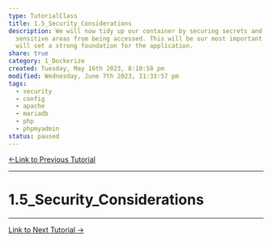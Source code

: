 ```yaml
---  
type: TutorialClass  
title: 1.5_Security_Considerations  
description: We will now tidy up our container by securing secrets and obscuring  
  sensitive areas from being accessed. This will be our most important step and  
  will set a strong foundation for the application.  
share: true  
category: 1_Dockerize  
created: Tuesday, May 16th 2023, 8:10:58 pm  
modified: Wednesday, June 7th 2023, 11:33:57 pm  
tags:  
  - security  
  - config  
  - apache  
  - mariadb  
  - php  
  - phpmyadmin  
status: paused  
---  
```

  
  
[←Link to Previous Tutorial](./1.4_MariaDB_Configuration.md#)  
  
---  
  
# 1.5_Security_Considerations  
  
---  
  
[Link to Next Tutorial →](../0_Getting_Started/0.0_Tutorial_Overview.md#)  

